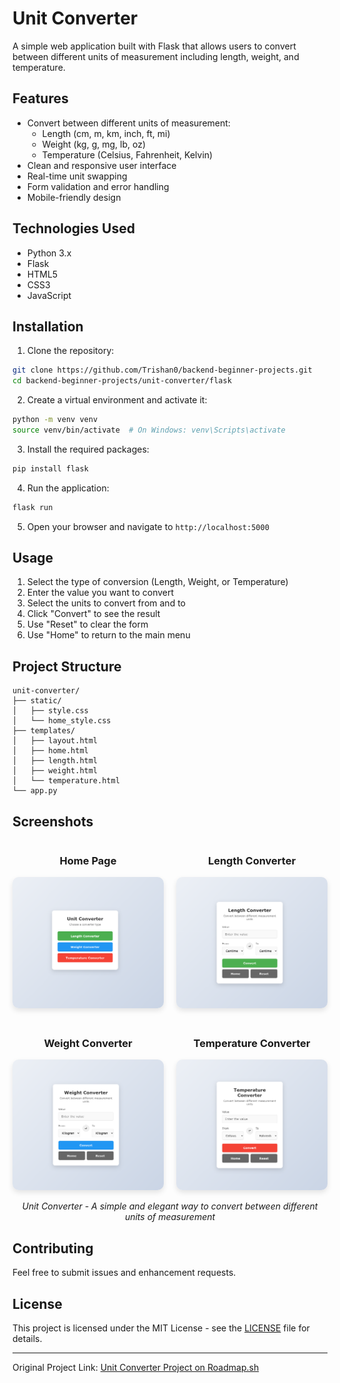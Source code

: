 # Unit Converter

A simple web application built with Flask that allows users to convert between different units of measurement including length, weight, and temperature.

## Features

- Convert between different units of measurement:
  - Length (cm, m, km, inch, ft, mi)
  - Weight (kg, g, mg, lb, oz)
  - Temperature (Celsius, Fahrenheit, Kelvin)
- Clean and responsive user interface
- Real-time unit swapping
- Form validation and error handling
- Mobile-friendly design

## Technologies Used

- Python 3.x
- Flask
- HTML5
- CSS3
- JavaScript

## Installation

1. Clone the repository:
```bash
git clone https://github.com/Trishan0/backend-beginner-projects.git
cd backend-beginner-projects/unit-converter/flask
```

2. Create a virtual environment and activate it:
```bash
python -m venv venv
source venv/bin/activate  # On Windows: venv\Scripts\activate
```

3. Install the required packages:
```bash
pip install flask
```

4. Run the application:
```bash
flask run
```

5. Open your browser and navigate to `http://localhost:5000`

## Usage

1. Select the type of conversion (Length, Weight, or Temperature)
2. Enter the value you want to convert
3. Select the units to convert from and to
4. Click "Convert" to see the result
5. Use "Reset" to clear the form
6. Use "Home" to return to the main menu

## Project Structure

```
unit-converter/
├── static/
│   ├── style.css
│   └── home_style.css
├── templates/
│   ├── layout.html
│   ├── home.html
│   ├── length.html
│   ├── weight.html
│   └── temperature.html
└── app.py
```

## Screenshots

<div align="center">
  <div style="display: flex; justify-content: center; gap: 20px; margin-bottom: 20px;">
    <div>
      <h3>Home Page</h3>
      <img src="imgs/img.png" alt="Home Page" width="400" style="border-radius: 10px; box-shadow: 0 4px 8px rgba(0,0,0,0.1);">
    </div>
    <div>
      <h3>Length Converter</h3>
      <img src="imgs/img1.png" alt="Length Converter" width="400" style="border-radius: 10px; box-shadow: 0 4px 8px rgba(0,0,0,0.1);">
    </div>
  </div>
  
  <div style="display: flex; justify-content: center; gap: 20px;">
    <div>
      <h3>Weight Converter</h3>
      <img src="imgs/img2.png" alt="Weight Converter" width="400" style="border-radius: 10px; box-shadow: 0 4px 8px rgba(0,0,0,0.1);">
    </div>
    <div>
      <h3>Temperature Converter</h3>
      <img src="imgs/img3.png" alt="Temperature Converter" width="400" style="border-radius: 10px; box-shadow: 0 4px 8px rgba(0,0,0,0.1);">
    </div>
  </div>
</div>

<div align="center">
  <p><i>Unit Converter - A simple and elegant way to convert between different units of measurement</i></p>
</div>

## Contributing

Feel free to submit issues and enhancement requests.

## License

This project is licensed under the MIT License - see the [LICENSE](LICENSE) file for details.

---

Original Project Link: [Unit Converter Project on Roadmap.sh](https://roadmap.sh/projects/unit-converter)
